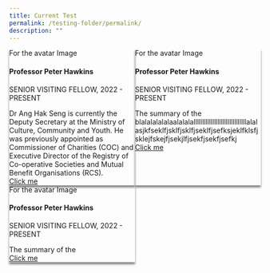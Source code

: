 ```yaml
---
title: Current Test
permalink: /testing-folder/permalink/
description: ""
---
```

<style>
.grid-container{
	display:flex;
	flex-wrap;
	}

	.card {
	box-shadow: 0px 4px 4px 0px grey;
	width: 50%;
	box-sizing: border-box;
	
	
	
	}
.card-contents {
	flex-grow: 1;
	
	}

</style>


<div class="grid-container">
<div class="card">
	<div class="card-contents">For the avatar Image</div>
	<div class="card-contents"><h4>Professor Peter Hawkins</h4></div>
	<div class="card-contents"><p>SENIOR VISITING FELLOW, 2022 - PRESENT</p></div>
	<div class="card-contents">Dr Ang Hak Seng is currently the Deputy Secretary at the Ministry of Culture, Community and Youth. He was previously appointed as Commissioner of Charities (COC) and Executive Director of the Registry of Co-operative Societies and Mutual Benefit Organisations (RCS).</div>
	<div class="card-contents"><a href="#">Click me</a></div>
</div>
<div class="card">
	<div class="card-contents">For the avatar Image</div>
	<div class="card-contents"><h4>Professor Peter Hawkins</h4></div>
	<div class="card-contents"><p>SENIOR VISITING FELLOW, 2022 - PRESENT</p></div>
	<div class="card-contents">The summary of the blalalalalalaalalalalllllllllllllllllllllllllllllllalalasjkfseklfjsklfjsklfjseklfjsefksjeklfklsfjsklejfskejfjsekjlfjsekfjsekfjsefkj</div>
	<div class="card-contents"><a href="#">Click me</a></div>
</div>
</div>
<div class="grid-container">
<div class="card">
	<div class="card-contents">For the avatar Image</div>
	<div class="card-contents"><h4>Professor Peter Hawkins</h4></div>
	<div class="card-contents"><p>SENIOR VISITING FELLOW, 2022 - PRESENT</p></div>
	<div class="card-contents">The summary of the </div>
	<div class="card-contents"><a href="#">Click me</a></div>
</div>




</div>